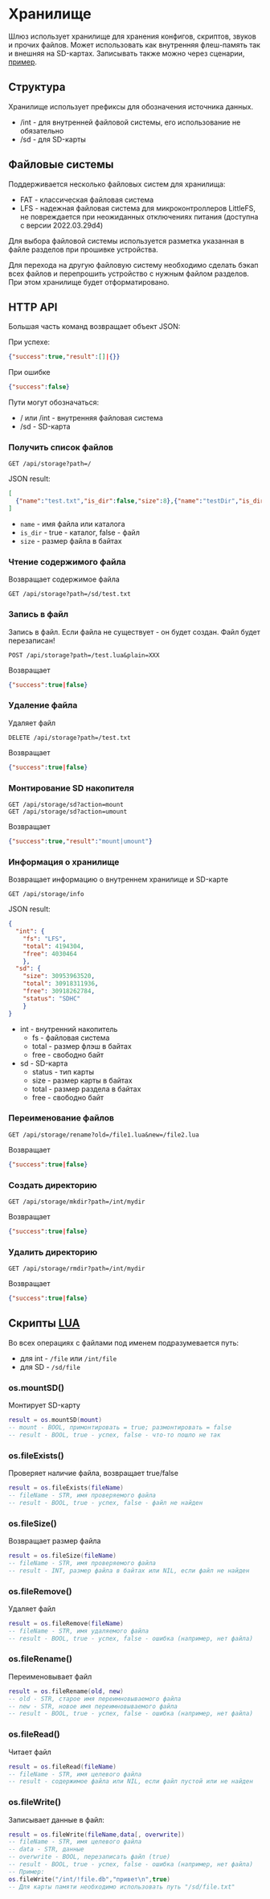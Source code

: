 # Хранилище

Шлюз использует хранилище для хранения конфигов, скриптов, звуков и прочих файлов. Может использовать как внутренняя флеш-память так и внешняя на SD-картах. Записывать также можно через сценарии, [пример](https://github.com/slsys/Gateway/blob/master/samples_rus.md#сохранение-значений-в-json-через-lua).  

## Структура

Хранилище использует префиксы для обозначения источника данных.

- /int - для внутренней файловой системы, его использование не обязательно
- /sd  - для SD-карты

## Файловые системы

Поддерживается несколько файловых систем для хранилища:

- FAT - классическая файловая система
- LFS - надежная файловая система для микроконтроллеров LittleFS, не повреждается при неожиданных отключениях питания (доступна с версии 2022.03.29d4)

Для выбора файловой системы используется разметка указанная в файле разделов при прошивке устройства.

Для перехода на другую файловую систему необходимо сделать бэкап всех файлов и перепрошить устройство с нужным файлом разделов. При этом хранилище будет отформатировано.

## HTTP API

Большая часть команд возвращает объект JSON:

При успехе:

```json
{"success":true,"result":[]|{}}
```

При ошибке

```json
{"success":false}
```

Пути могут обозначаться:

- / или /int - внутренняя файловая система
- /sd - SD-карта

### Получить список файлов

```http
GET /api/storage?path=/
```

JSON result:

```json
[
  {"name":"test.txt","is_dir":false,"size":8},{"name":"testDir","is_dir":true}
]
```

- `name` - имя файла или каталога
- `is_dir` - true - каталог, false - файл
- `size` - размер файла в байтах

### Чтение содержимого файла

Возвращает содержимое файла

```http
GET /api/storage?path=/sd/test.txt
```

### Запись в файл

Запись в файл. Если файла не существует - он будет создан. Файл будет перезаписан!

```http
POST /api/storage?path=/test.lua&plain=XXX
```

Возвращает

```json
{"success":true|false}
```

### Удаление файла

Удаляет файл

```http
DELETE /api/storage?path=/test.txt
```

Возвращает

```json
{"success":true|false}
```

### Монтирование SD накопителя

```http
GET /api/storage/sd?action=mount 
GET /api/storage/sd?action=umount 
```

Возвращает

```json
{"success":true,"result":"mount|umount"}
```

### Информация о хранилище

Возвращает информацию о внутреннем хранилище и SD-карте

```http
GET /api/storage/info
```

JSON result:

```json
{
  "int": {
    "fs": "LFS",
    "total": 4194304,
    "free": 4030464
    },
  "sd": {
    "size": 30953963520,
    "total": 30918311936,
    "free": 30918262784,
    "status": "SDHC"
    }
}
```

- int - внутренний накопитель
  - fs - файловая система
  - total - размер флэш в байтах
  - free - свободно байт
- sd - SD-карта
  - status - тип карты
  - size - размер карты в байтах
  - total - размер раздела в байтах
  - free - свободно байт

### Переименование файлов

```http
GET /api/storage/rename?old=/file1.lua&new=/file2.lua
```

Возвращает

```json
{"success":true|false}
```

### Создать директорию

```http
GET /api/storage/mkdir?path=/int/mydir
```

Возвращает

```json
{"success":true|false}
```

### Удалить директорию

```http
GET /api/storage/rmdir?path=/int/mydir
```

Возвращает

```json
{"success":true|false}
```

## Скрипты [LUA](/lua_rus.md)

Во всех операциях с файлами под именем подразумевается путь:

- для int - `/file` или `/int/file`
- для SD - `/sd/file`

### os.mountSD()

Монтирует SD-карту

```lua
result = os.mountSD(mount)
-- mount - BOOL, примонтировать = true; размонтировать = false
-- result - BOOL, true - успех, false - что-то пошло не так
```

### os.fileExists()

Проверяет наличие файла, возвращает true/false

```lua
result = os.fileExists(fileName)
-- fileName - STR, имя проверяемого файла
-- result - BOOL, true - успех, false - файл не найден
```

### os.fileSize()

Возвращает размер файла

```lua
result = os.fileSize(fileName)
-- fileName - STR, имя проверяемого файла
-- result - INT, размер файла в байтах или NIL, если файл не найден
```

### os.fileRemove()

Удаляет файл

```lua
result = os.fileRemove(fileName)
-- fileName - STR, имя удаляемого файла
-- result - BOOL, true - успех, false - ошибка (например, нет файла)
```

### os.fileRename()

Переименовывает файл

```lua
result = os.fileRename(old, new)
-- old - STR, старое имя переимновываемого файла
-- new - STR, новое имя переимновываемого файла
-- result - BOOL, true - успех, false - ошибка (например, нет файла)
```

### os.fileRead()

Читает файл

```lua
result = os.fileRead(fileName)
-- fileName - STR, имя целевого файла
-- result - содержимое файла или NIL, если файл пустой или не найден
```

### os.fileWrite()

Записывает данные в файл:

```lua
result = os.fileWrite(fileName,data[, overwrite])
-- fileName - STR, имя целевого файла
-- data - STR, данные
-- overwrite - BOOL, перезаписать файл (true)
-- result - BOOL, true - успех, false - ошибка (например, нет файла)
-- Пример:
os.fileWrite("/int/!file.db","привет\n",true)
-- Для карты памяти необходимо использовать путь "/sd/file.txt"
```
